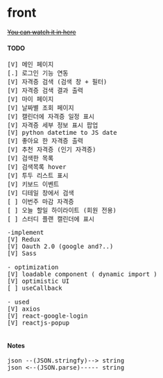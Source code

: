 # front

<del>[You can watch it in here](https://multicampus-jmtgr.github.io/front/)</del>

#### TODO

<pre>
[V] 메인 페이지
[.] 로그인 기능 연동
[V] 자격증 검색 (검색 창 + 필터)
[V] 자격증 검색 결과 출력
[V] 마이 페이지
[V] 날짜별 조회 페이지
[V] 캘린더에 자격증 일정 표시
[V] 자격증 세부 정보 표시 팝업
[V] python datetime to JS date 
[V] 좋아요 한 자격증 출력
[V] 추천 자격증 (인기 자격증) 
[V] 검색한 목록 
[V] 검색목록 hover 
[V] 투두 리스트 표시
[V] 키보드 이벤트 
[V] 디테일 창에서 검색
[ ] 이번주 마감 자격증 
[ ] 오늘 할일 하이라이트 (회원 전용)
[ ] 스터디 플랜 캘린더에 표시
</pre>

<pre>
-implement 
[V] Redux
[V] Oauth 2.0 (google and?..)
[V] Sass

- optimization
[V] loadable component ( dynamic import )
[V] optimistic UI
[ ] useCallback

- used
[V] axios
[V] react-google-login
[V] reactjs-popup

</pre>

#### Notes

<pre>
json --(JSON.stringfy)--> string
json <--(JSON.parse)----- string
</pre>
